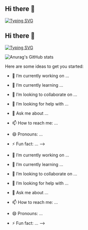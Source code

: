 ## Hi there 👋

[![Typing SVG](https://readme-typing-svg.demolab.com?font=Fira+Code&pause=1000&vCenter=true&width=435&lines=Welcome+to+JIhoon's+GitHub)](https://git.io/typing-svg)

## Hi there 👋

[![Typing SVG](https://readme-typing-svg.demolab.com?font=Fira+Code&pause=1000&vCenter=true&width=435&lines=Welcome+to+JIhoon's+GitHub)](https://git.io/typing-svg)

![Anurag's GitHub stats](https://github-readme-stats.vercel.app/api?username=hoonZeee&show_icons=true&theme=radical)

Here are some ideas to get you started:

- 🔭 I’m currently working on ...
- 🌱 I’m currently learning ...
- 👯 I’m looking to collaborate on ...
- 🤔 I’m looking for help with ...
- 💬 Ask me about ...
- 📫 How to reach me: ...
- 😄 Pronouns: ...
- ⚡ Fun fact: ...
-->

- 🔭 I’m currently working on ...
- 🌱 I’m currently learning ...
- 👯 I’m looking to collaborate on ...
- 🤔 I’m looking for help with ...
- 💬 Ask me about ...
- 📫 How to reach me: ...
- 😄 Pronouns: ...
- ⚡ Fun fact: ...
-->
